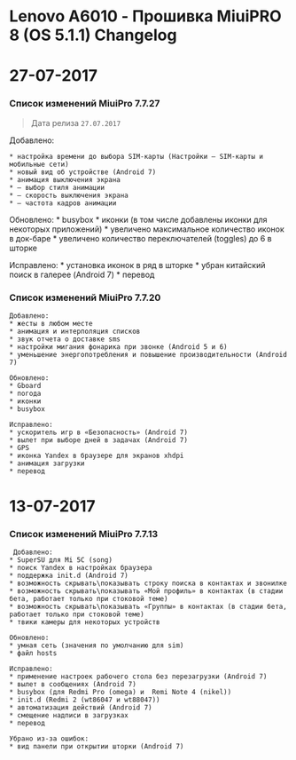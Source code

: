 
# Lenovo A6010 - Прошивка MiuiPRO 8 (OS 5.1.1) Changelog


27-07-2017
============
### Список изменений MiuiPro 7.7.27

> Дата релиза `27.07.2017`

Добавлено:

    * настройка времени до выбора SIM-карты (Настройки — SIM-карты и мобильные сети)
    * новый вид об устройстве (Android 7)
    * анимация выключения экрана
    * — выбор стиля анимации
    * — скорость выключения экрана
    * — частота кадров анимации
    
Обновлено:
    * busybox
    * иконки (в том числе добавлены иконки для некоторых приложений)
    * увеличено максимальное количество иконок в док-баре
    * увеличено количество переключателей (toggles) до 6 в шторке
    
Исправлено:
    * установка иконок в ряд в шторке
    * убран китайский поиск в галерее (Android 7)
    * перевод


### Список изменений MiuiPro 7.7.20
    Добавлено:
    * жесты в любом месте
    * анимация и интерполяция списков
    * звук отчета о доставке sms
    * настройки мигания фонарика при звонке (Android 5 и 6)
    * уменьшение энергопотребления и повышение производительности (Android 7)
    
    Обновлено:
    * Gboard
    * погода
    * иконки
    * busybox
    
    Исправлено:
    * ускоритель игр в «Безопасность» (Android 7)
    * вылет при выборе дней в задачах (Android 7)
    * GPS
    * иконка Yandex в браузере для экранов xhdpi
    * анимация загрузки
    * перевод
    
    
13-07-2017
============
### Список изменений MiuiPro 7.7.13

     Добавлено:
    * SuperSU для Mi 5C (song)
    * поиск Yandex в настройках браузера
    * поддержка init.d (Android 7)
    * возможность скрывать\показывать строку поиска в контактах и звонилке
    * возможность скрывать\показывать «Мой профиль» в контактах (в стадии бета, работает только при стоковой теме)
    * возможность скрывать\показывать «Группы» в контактах (в стадии бета, работает только при стоковой теме)
    * твики камеры для некоторых устройств
    
    Обновлено:
    * умная сеть (значения по умолчанию для sim)
    * файл hosts
    
    Исправлено:
    * применение настроек рабочего стола без перезагрузки (Android 7)
    * вылет в сообщениях (Android 7)
    * busybox (для Redmi Pro (omega) и  Remi Note 4 (nikel))
    * init.d (Redmi 2 (wt86047 и wt88047))
    * автоматизация действий (Android 7)
    * смещение надписи в загрузках
    * перевод
    
    Убрано из-за ошибок:
    * вид панели при открытии шторки (Android 7)
